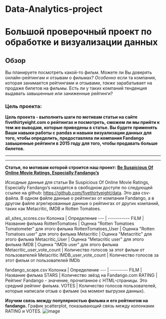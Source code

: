 # Data-Analytics-project
# Большой проверочный проект по обработке и визуализации данных

## Обзор

Вы планируете посмотреть какой-то фильм. Можете ли Вы доверять онлайн-рейтингам и отзывам о фильмах? *Особенно* если та компания, которая занимается рейтингами и отзывами, *также* зарабатывает на продаже билетов на фильмы. Есть ли у таких компаний тенденция выдавать завышенные или заниженные рейтинги?

### Цель проекта:

**Цель проекта - выполнить шаги по мотивам статьи на сайте fivethirtyeight.com о рейтингах и посмотреть, сможем ли мы прийти к тем же выводам, которые приведены в статье. Вы будете применять Ваши навыки работы с pandas и навыки визуализации данных для того, чтобы определить, предоставляла ли компания Fandango завышенные рейтинги в 2015 году для того, чтобы продавать больше билетов.**

---
---

**Статья, по мотивам которой строится наш проект: [Be Suspicious Of Online Movie Ratings, Especially Fandango’s](http://fivethirtyeight.com/features/fandango-movies-ratings/)**

Исходные данные для статьи Be Suspicious Of Online Movie Ratings, Especially Fandango’s находятся в свободном доступе по следующей ссылке на github: https://github.com/fivethirtyeight/data. Это два csv-файла. В одном файле данные о рейтингах от компании Fandango, а в другом файле агрегированные данные о рейтингах от других компаний, таких как Metacritic, IMDB и Rotten Tomatoes.

all_sites_scores.csv
Колонка | Определение
--- | -----------
FILM | Название фильма
RottenTomatoes | Оценка "Rotten Tomatoes Tomatometer" для этого фильма
RottenTomatoes_User | Оценка "Rotten Tomatoes user" для этого фильма
Metacritic | Оценка "Metacritic" для этого фильма
Metacritic_User | Оценка "Metacritic user" для этого фильма
IMDB | Оценка "IMDb user" для этого фильма
Metacritic_user_vote_count | Количество голосов за этот фильм от пользователей Metacritic
IMDB_user_vote_count | Количество голосов за этот фильм от пользователей IMDb

fandango_scape.csv
Колонка | Определение
--- | ---------
FILM | Название фильма
STARS | Количество звёзд на Fandango.com
RATING |  Рейтинг Fandango - значение, прочитанное с HTML-страницы. Это средний рейтинг фильма.
VOTES | Количество голосов пользователей, которые написали отзыв о фильме (на момент выгрузки данных).

**Изучим связь между популярностью фильма и его рейтингом на fandango.**
График scatterplot, показывающий связь между колонками RATING и VOTES.
![image](https://github.com/NurzhanDanenov/Data-Analytics-project/assets/132642544/ce785352-f8bc-4665-a2b7-f79e3488a438)
